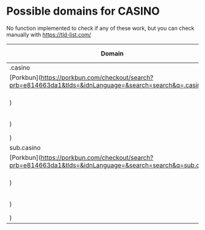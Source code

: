 # Possible domains for CASINO

No function implemented to check if any of these work, but you can check manually with https://tld-list.com/

| Domain | Porkbun | NameCheap | Google Domains |
|---|---|---|---|
| .casino | [Porkbun](https://porkbun.com/checkout/search?prb=e814663da1&tlds=&idnLanguage=&search=search&q=.casino) | [Namecheap](https://www.namecheap.com/domains/registration/results/?domain=.casino) | [Google](https://domains.google.com/registrar/search?searchTerm=.casino) |
| sub.casino | [Porkbun](https://porkbun.com/checkout/search?prb=e814663da1&tlds=&idnLanguage=&search=search&q=sub.casino) | [Namecheap](https://www.namecheap.com/domains/registration/results/?domain=sub.casino) | [Google](https://domains.google.com/registrar/search?searchTerm=sub.casino) |
